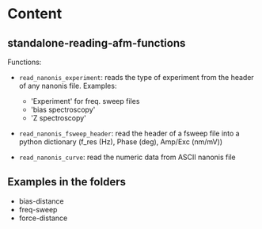 # Content

## standalone-reading-afm-functions

Functions: 

- ``read_nanonis_experiment``: reads the type of experiment from the header of any nanonis file. Examples:
    - 'Experiment' for freq. sweep files
    - 'bias spectroscopy'
    - 'Z spectroscopy'

- ``read_nanonis_fsweep_header``: read the header of a fsweep file into a python dictionary (f_res (Hz), Phase (deg), Amp/Exc (nm/mV))
    

- ``read_nanonis_curve``: read the numeric data from ASCII nanonis file

## Examples in the folders

- bias-distance
- freq-sweep
- force-distance
